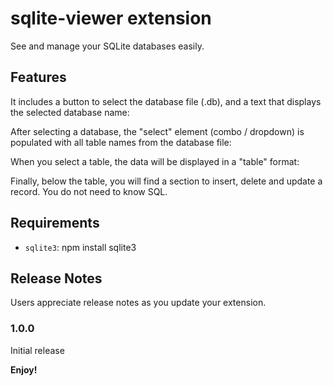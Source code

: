 # sqlite-viewer extension

See and manage your SQLite databases easily.

## Features

It includes a button to select the database file (.db), and a text that displays the selected database name:

After selecting a database, the "select" element (combo / dropdown) is populated with all table names from the database file:

When you select a table, the data will be displayed in a "table" format:

Finally, below the table, you will find a section to insert, delete and update a record. You do not need to know SQL.

## Requirements

* `sqlite3`: npm install sqlite3

## Release Notes

Users appreciate release notes as you update your extension.

### 1.0.0

Initial release

**Enjoy!**
